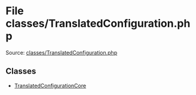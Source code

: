 File classes/TranslatedConfiguration.php
=========

Source: [classes/TranslatedConfiguration.php](https://github.com/PrestaShop/PrestaShop/blob/1.6.0.13/classes/TranslatedConfiguration.php)


Classes
-------

* [TranslatedConfigurationCore](class.TranslatedConfigurationCore.md)

